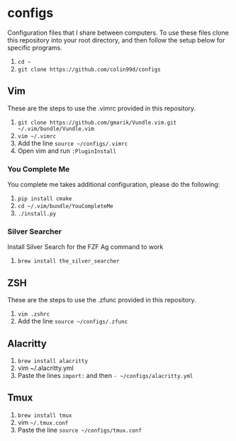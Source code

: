 # configs
Configuration files that I share between computers. To use these files clone this repository into your root directory, and then follow the setup below for specific programs.
1. `cd ~`
1. `git clone https://github.com/colin99d/configs`

## Vim
These are the steps to use the .vimrc provided in this repository.
1. `git clone https://github.com/gmarik/Vundle.vim.git ~/.vim/bundle/Vundle.vim`
1. `vim ~/.vimrc`
1. Add the line `source ~/configs/.vimrc`
1. Open vim and run `:PluginInstall`

### You Complete Me
You complete me takes additional configuration, please do the following:
1. `pip install cmake`
1. `cd ~/.vim/bundle/YouCompleteMe`
1. `./install.py`

### Silver Searcher
Install Silver Search for the FZF Ag command to work
1. `brew install the_silver_searcher`

## ZSH
These are the steps to use the .zfunc provided in this repository.

1. `vim .zshrc`
1. Add the line `source ~/configs/.zfunc`

## Alacritty

1. `brew install alacritty`
1. vim ~/.alacritty.yml
1. Paste the lines `import:` and then `- ~/configs/alacritty.yml`

## Tmux

1. `brew install tmux`
1. vim `~/.tmux.conf`
1. Paste the line `source ~/configs/tmux.conf`
